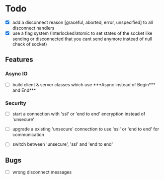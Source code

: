 ﻿# Todo

- [x] add a disconnect reason [graceful, aborted, error, unspecified] to all disconnect handlers
- [x] use a flag system (Interlocked/atomic to set states of the socket like sending or disconnected that you cant send anymore instead of null check of socket)

## Features

### Async IO

- [ ] build client & server classes which use \*\*\*Async instead of Begin\*\*\* and End\*\*\*

### Security

- [ ] start a connection with 'ssl' or 'end to end' encryption instead of 'unsecure'
- [ ] upgrade a existing 'unsecure' connection to use 'ssl' or 'end to end' for communication
- [ ] switch between 'unsecure', 'ssl' and 'end to end'


## Bugs

- [ ] wrong disconnect messages
